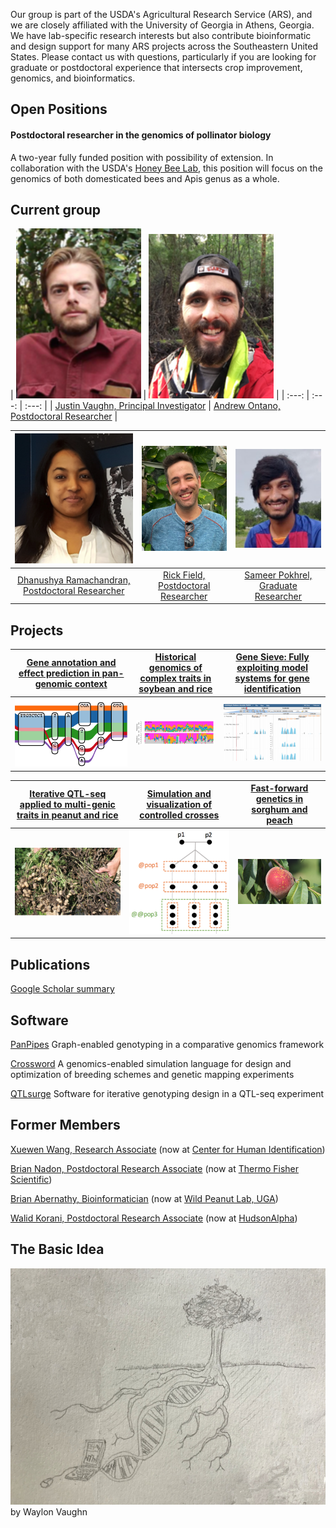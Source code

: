 Our group is part of the USDA's Agricultural Research Service (ARS), and we are closely affiliated with the University of Georgia in Athens, Georgia.  We have lab-specific research interests but also contribute bioinformatic and design support for many ARS projects across the Southeastern United States.  Please contact us with questions, particularly if you are looking for graduate or postdoctoral experience that intersects crop improvement, genomics, and bioinformatics.  

## Open Positions

#### Postdoctoral researcher in the genomics of pollinator biology 
A two-year fully funded position with possibility of extension.  In collaboration with the USDA's [Honey Bee Lab](https://www.ars.usda.gov/southeast-area/baton-rouge-la/honeybeelab/), this position will focus on the genomics of both domesticated bees and Apis genus as a whole.

## Current group

| ![alt text](./pics/jnvPic1.png "Justin Vaughn") | ![alt text](./pics/andrew_ontano.png "Andrew Ontano") | 
| :---: | :---: | :---: |
| [Justin Vaughn, Principal Investigator](./pages/jnvBio.md) | [Andrew Ontano, Postdoctoral Researcher](https://scholar.google.com/citations?user=sB6Y-j8AAAAJ&hl=en&oi=sra) |

| ![alt text](./pics/dhanu.png "Dhanushya Ramachandran") | ![alt text](./pics/rick_field.png "Rick Field") | ![alt text](./pics/sameerPic.png "Sameer Pokhrel") |
| :---: | :---: | :---: |
| [Dhanushya Ramachandran, Postdoctoral Researcher]() | [Rick Field, Postdoctoral Researcher]() | [Sameer Pokhrel, Graduate Researcher](https://scholar.google.com/citations?user=AEdXNxkAAAAJ&hl=en&oi=ao) |

## Projects

| [Gene annotation and effect prediction in pan-genomic context](./pages/panGenome.md) | [Historical genomics of complex traits in soybean and rice](./pages/histGenomics.md) | [Gene Sieve: Fully exploiting model systems for gene identification](./pages/leapFrog.md) |
| :---: | :---: | :---: |
| ![alt text](./pics/panGenome.png "Pangenome tube") | ![alt text](./pics/histGenPic1.png "Haplotypes through the ages") | ![alt text](./pics/leapFrogPic1.png "Arabidopsis orthologs") |

| [Iterative QTL-seq applied to multi-genic traits in peanut and rice](./pages/iQTL.md) | [Simulation and visualization of controlled crosses](./pages/simAndVis.md)  | [Fast-forward genetics in sorghum and peach](./pages/ffGenetics.md) |
| :---: | :---: | :---: |
| ![alt text](./pics/iQTLPic1.png "White mold") | ![alt text](./pics/simVis1.png "Biparental cross") | ![alt text](./pics/ffGenePic1.png "Peach Sports") |

## Publications
[Google Scholar summary](https://scholar.google.com/citations?hl=en&user=Udhv0SkAAAAJ&view_op=list_works&sortby=pubdate)

## Software

[PanPipes](https://github.com/USDA-ARS-GBRU/PanPipes)
Graph-enabled genotyping in a comparative genomics framework

[Crossword](https://github.com/USDA-ARS-GBRU/crossword)
A genomics-enabled simulation language for design and optimization of breeding schemes and genetic mapping experiments

[QTLsurge](https://github.com/USDA-ARS-GBRU/QTLsurge)
Software for iterative genotyping design in a QTL-seq experiment

## Former Members

[Xuewen Wang, Research Associate](https://scholar.google.com/citations?user=jXfdcm0AAAAJ&hl=en) (now at [Center for Human Identification](https://www.unthsc.edu/center-for-human-identification/))

[Brian Nadon, Postdoctoral Research Associate](https://www.linkedin.com/in/brian-nadon-3b205470) (now at [Thermo Fisher Scientific](https://www.linkedin.com/company/thermo-fisher-scientific?trk=public_profile_topcard-current-company))

[Brian Abernathy, Bioinformatician](https://github.com/brianabernathy) (now at [Wild Peanut Lab, UGA](https://wildpeanutlab.uga.edu/people/)) 

[Walid Korani, Postdoctoral Research Associate](https://github.com/w-korani) (now at [HudsonAlpha](https://www.hudsonalpha.org/))

## The Basic Idea
<img src="pics/wFile.png">
by Waylon Vaughn
